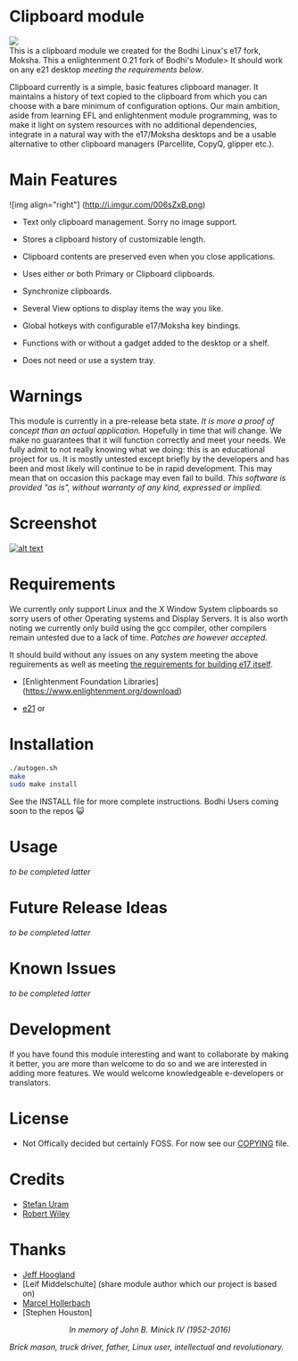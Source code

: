 # Clipboard module

[<img align="left" src="http://i.imgur.com/ZzWlRgJ.png">](https://github.com/pasnox/oxygen-icons-png)
<br>
This is a clipboard module we created for the Bodhi Linux's e17 fork, Moksha. This a enlightenment 0.21 fork of Bodhi's Module> It should work on any e21 desktop *meeting the requirements below*.

 Clipboard currently is a simple, basic features clipboard manager. It maintains a history of text copied to the clipboard from which you can choose with a bare minimum of configuration options.  Our main ambition, aside from learning EFL and enlightenment module programming, was to make it light on system resources with no additional dependencies, integrate in a natural way with the e17/Moksha desktops and be a usable alternative to other clipboard managers (Parcellite, CopyQ, glipper etc.).

# Main Features

![img align="right"] (http://i.imgur.com/006sZxB.png)

- Text only clipboard management. Sorry no image support.


- Stores a clipboard history of customizable length.
 

- Clipboard contents are preserved even when you close applications.


- Uses either or both Primary or Clipboard clipboards.


- Synchronize clipboards.


- Several View options to display items the way you like.


- Global hotkeys with configurable e17/Moksha key bindings.


- Functions with or without a gadget added to the desktop or a shelf.


- Does not need or use a system tray.


# Warnings

This module is currently in a pre-release beta state. *It is more a proof of concept than an actual application.* Hopefully in time that will change. We make no guarantees that it will function correctly and meet your needs. We fully admit to not really knowing what we doing: this is an educational project for us. It is mostly untested except briefly by the developers and has been and most likely will continue to be in rapid development. This may mean that on occasion this package may even fail to build. *This software is provided "as is", without warranty of any kind, expressed or implied.* 

# Screenshot

[![alt text](http://i.imgur.com/4GreCI0.png "Clipboard module")](http://i.imgur.com/4GreCI0.png)

# Requirements

We currently only support Linux and the X Window System clipboards so sorry users of other Operating systems and Display Servers. It is also worth noting we currently only build using the gcc compiler, other compilers remain untested due to a lack of time. *Patches are however accepted.*

It should build without any issues on any system meeting the above reguirements as well as meeting [the reguirements for building e17 itself](https://www.enlightenment.org/download).

- [Enlightenment Foundation Libraries] (https://www.enlightenment.org/download)

- [e21](https://www.enlightenment.org/download) or 

# Installation

```bash
./autogen.sh
make
sudo make install
```

See the INSTALL file for more complete instructions. Bodhi Users coming soon to the repos :smiley_cat:

# Usage

*to be completed latter*

# Future Release Ideas

*to be completed latter*

# Known Issues

*to be completed latter*

# Development

If you have found this module interesting and want to collaborate by making it better, you are more than welcome to do so and we are interested in adding more features. We would welcome knowledgeable e-developers or translators. 

# License

- Not Offically decided but certainly FOSS. For now see our [COPYING](https://github.com/thewaiter/Clipboard/blob/master/COPYING) file.

# Credits

- [Stefan Uram](https://github.com/thewaiter)
- [Robert Wiley](https://github.com/rbtylee)

# Thanks
- [Jeff Hoogland](https://github.com/JeffHoogland)
- [Leif Middelschulte] (share module author which our project is based on)
- [Marcel Hollerbach](https://github.com/marcelhollerbach)
- [Stephen Houston]

<p align="center"><i>In memory of John B. Minick IV (1952-2016)<br>

Brick mason, truck driver, father, Linux user, intellectual and revolutionary.</i></p>
